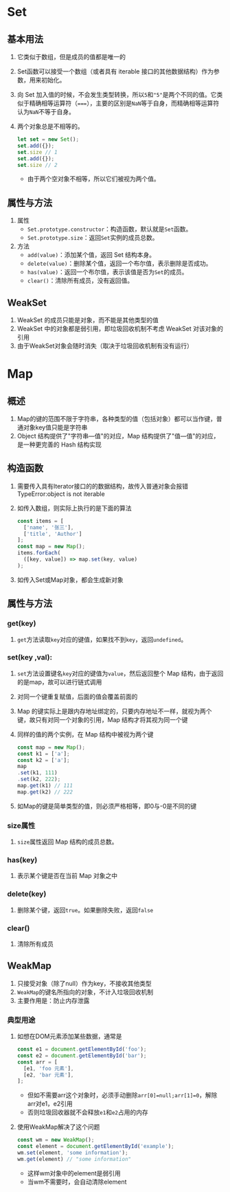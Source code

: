 # Set

## 基本用法

1. 它类似于数组，但是成员的值都是唯一的

2. Set函数可以接受一个数组（或者具有 iterable 接口的其他数据结构）作为参数，用来初始化。

3. 向 Set 加入值的时候，不会发生类型转换，所以`5`和`"5"`是两个不同的值。它类似于精确相等运算符（`===`），主要的区别是`NaN`等于自身，而精确相等运算符认为`NaN`不等于自身。

4. 两个对象总是不相等的。

	```javascript
	let set = new Set();
	set.add({});
	set.size // 1
	set.add({});
	set.size // 2
	```

	- 由于两个空对象不相等，所以它们被视为两个值。

## 属性与方法

1. 属性
	- `Set.prototype.constructor`：构造函数，默认就是`Set`函数。
	- `Set.prototype.size`：返回`Set`实例的成员总数。
2. 方法
	- `add(value)`：添加某个值，返回 Set 结构本身。
	- `delete(value)`：删除某个值，返回一个布尔值，表示删除是否成功。
	- `has(value)`：返回一个布尔值，表示该值是否为`Set`的成员。
	- `clear()`：清除所有成员，没有返回值。

## WeakSet

1. WeakSet 的成员只能是对象，而不能是其他类型的值
2. WeakSet 中的对象都是弱引用，即垃圾回收机制不考虑 WeakSet 对该对象的引用
3. 由于WeakSet对象会随时消失（取决于垃圾回收机制有没有运行）

# Map

## 概述

1. Map的键的范围不限于字符串，各种类型的值（包括对象）都可以当作键，普通对象key值只能是字符串
2. Object 结构提供了"字符串—值"的对应，Map 结构提供了"值—值"的对应，是一种更完善的 Hash 结构实现

## 构造函数

1. 需要传入具有Iterator接口的的数据结构，故传入普通对象会报错TypeError:object is not iterable

2. 如传入数组，则实际上执行的是下面的算法

   ```javascript
   const items = [
     ['name', '张三'],
     ['title', 'Author']
   ];
   const map = new Map();
   items.forEach(
     ([key, value]) => map.set(key, value)
   );
   ```

3. 如传入Set或Map对象，都会生成新对象

## 属性与方法

### get(key)

1. `get`方法读取`key`对应的键值，如果找不到`key`，返回`undefined`。

### set(key ,val):

1. `set`方法设置键名`key`对应的键值为`value`，然后返回整个 Map 结构，由于返回的是map，故可以进行链式调用

2. 对同一个键重复赋值，后面的值会覆盖前面的

3. Map 的键实际上是跟内存地址绑定的，只要内存地址不一样，就视为两个键，故只有对同一个对象的引用，Map 结构才将其视为同一个键

4. 同样的值的两个实例，在 Map 结构中被视为两个键

   ```javascript
   const map = new Map();
   const k1 = ['a'];
   const k2 = ['a'];
   map
   .set(k1, 111)
   .set(k2, 222);
   map.get(k1) // 111
   map.get(k2) // 222
   ```

5. 如Map的键是简单类型的值，则必须严格相等，即0与-0是不同的键

### size属性

1. `size`属性返回 Map 结构的成员总数。

### has(key)

1. 表示某个键是否在当前 Map 对象之中

### delete(key)

1. 删除某个键，返回`true`。如果删除失败，返回`false`

### clear()

1. 清除所有成员

## WeakMap

1. 只接受对象（除了null）作为key，不接收其他类型
2. `WeakMap`的键名所指向的对象，不计入垃圾回收机制
3. 主要作用是：防止内存泄露

### 典型用途

1. 如想在DOM元素添加某些数据，通常是

	```javascript
	const e1 = document.getElementById('foo');
	const e2 = document.getElementById('bar');
	const arr = [
	  [e1, 'foo 元素'],
	  [e2, 'bar 元素'],
	];
	```

	- 但如不需要arr这个对象时，必须手动删除`arr[0]=null;arr[1]=0`，解除arr对e1，e2引用
	- 否则垃圾回收器就不会释放`e1`和`e2`占用的内存

2. 使用WeakMap解决了这个问题

	```javascript
	const wm = new WeakMap();
	const element = document.getElementById('example');
	wm.set(element, 'some information');
	wm.get(element) // "some information"
	```

	- 这样wm对象中的element是弱引用
	- 当wm不需要时，会自动清除element

	### 